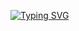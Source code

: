 [![Typing SVG](https://readme-typing-svg.herokuapp.com?color=%2336BCF7&lines=Hi,+I'm+Alexander)](https://git.io/typing-svg)


